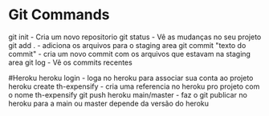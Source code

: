 # Git Commands

git init - Cria um novo repositorio
git status - Vê as mudanças no seu projeto
git add . - adiciona os arquivos para o staging area
git commit "texto do commit" - cria um novo commit com os arquivos que estavam na staging area
git log - Vê os commits recentes

#Heroku
heroku login - loga no heroku para associar sua conta ao projeto
heroku create th-expensify - cria uma referencia no heroku pro projeto com o nome th-expensify
git push heroku main/master - faz o git publicar no heroku para a main ou master depende da versão do heroku
